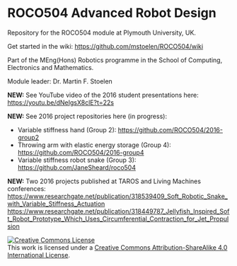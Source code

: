 # ROCO504 Advanced Robot Design
Repository for the ROCO504 module at Plymouth University, UK.

Get started in the wiki: https://github.com/mstoelen/ROCO504/wiki

Part of the MEng(Hons) Robotics programme in the School of Computing, Electronics and Mathematics.

Module leader: Dr. Martin F. Stoelen

**NEW:** See YouTube video of the 2016 student presentations here: https://youtu.be/dNeIgsX8clE?t=22s

**NEW:** See 2016 project repositories here (in progress):
* Variable stiffness hand (Group 2): https://github.com/ROCO504/2016-group2
* Throwing arm with elastic energy storage (Group 4): https://github.com/ROCO504/2016-group4
* Variable stiffness robot snake (Group 3): https://github.com/JaneSheard/roco504

**NEW:** Two 2016 projects published at TAROS and Living Machines conferences:
https://www.researchgate.net/publication/318539409_Soft_Robotic_Snake_with_Variable_Stiffness_Actuation
https://www.researchgate.net/publication/318449787_Jellyfish_Inspired_Soft_Robot_Prototype_Which_Uses_Circumferential_Contraction_for_Jet_Propulsion

<a rel="license" href="http://creativecommons.org/licenses/by-sa/4.0/"><img alt="Creative Commons License" style="border-width:0" src="https://i.creativecommons.org/l/by-sa/4.0/88x31.png" /></a><br />This work is licensed under a <a rel="license" href="http://creativecommons.org/licenses/by-sa/4.0/">Creative Commons Attribution-ShareAlike 4.0 International License</a>.
